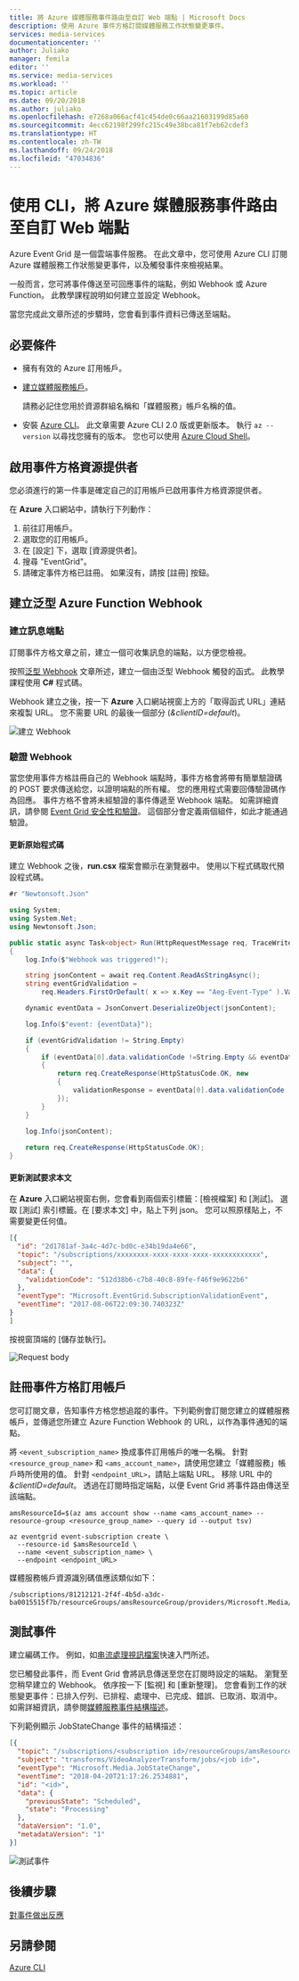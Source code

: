 ```yaml
---
title: 將 Azure 媒體服務事件路由至自訂 Web 端點 | Microsoft Docs
description: 使用 Azure 事件方格訂閱媒體服務工作狀態變更事件。
services: media-services
documentationcenter: ''
author: Juliako
manager: femila
editor: ''
ms.service: media-services
ms.workload: ''
ms.topic: article
ms.date: 09/20/2018
ms.author: juliako
ms.openlocfilehash: e7268a066acf41c454de0c66aa21603199d85a60
ms.sourcegitcommit: 4ecc62198f299fc215c49e38bca81f7eb62cdef3
ms.translationtype: HT
ms.contentlocale: zh-TW
ms.lasthandoff: 09/24/2018
ms.locfileid: "47034836"
---
```

# <a name="route-azure-media-services-events-to-a-custom-web-endpoint-using-cli"></a>使用 CLI，將 Azure 媒體服務事件路由至自訂 Web 端點

Azure Event Grid 是一個雲端事件服務。 在此文章中，您可使用 Azure CLI 訂閱 Azure 媒體服務工作狀態變更事件，以及觸發事件來檢視結果。 

一般而言，您可將事件傳送至可回應事件的端點，例如 Webhook 或 Azure Function。 此教學課程說明如何建立並設定 Webhook。

當您完成此文章所述的步驟時，您會看到事件資料已傳送至端點。

## <a name="prerequisites"></a>必要條件

- 擁有有效的 Azure 訂用帳戶。
- [建立媒體服務帳戶](create-account-cli-how-to.md)。

    請務必記住您用於資源群組名稱和「媒體服務」帳戶名稱的值。

- 安裝 [Azure CLI](https://docs.microsoft.com/cli/azure/install-azure-cli?view=azure-cli-latest)。 此文章需要 Azure CLI 2.0 版或更新版本。 執行 `az --version` 以尋找您擁有的版本。 您也可以使用 [Azure Cloud Shell](https://shell.azure.com/bash)。

## <a name="enable-event-grid-resource-provider"></a>啟用事件方格資源提供者

您必須進行的第一件事是確定自己的訂用帳戶已啟用事件方格資源提供者。 

在 **Azure** 入口網站中，請執行下列動作：

1. 前往訂用帳戶。
2. 選取您的訂用帳戶。
3. 在 [設定] 下，選取 [資源提供者]。
4. 搜尋 "EventGrid"。
5. 請確定事件方格已註冊。 如果沒有，請按 [註冊] 按鈕。  

## <a name="create-a-generic-azure-function-webhook"></a>建立泛型 Azure Function Webhook 

### <a name="create-a-message-endpoint"></a>建立訊息端點

訂閱事件方格文章之前，建立一個可收集訊息的端點，以方便您檢視。

按照[泛型 Webhook](https://docs.microsoft.com/azure/azure-functions/functions-create-generic-webhook-triggered-function) 文章所述，建立一個由泛型 Webhook 觸發的函式。 此教學課程使用 **C#** 程式碼。

Webhook 建立之後，按一下 **Azure** 入口網站視窗上方的「取得函式 URL」連結來複製 URL。 您不需要 URL 的最後一個部分 (*&clientID=default*)。

![建立 Webhook](./media/job-state-events-cli-how-to/generic_webhook_files.png)

### <a name="validate-the-webhook"></a>驗證 Webhook

當您使用事件方格註冊自己的 Webhook 端點時，事件方格會將帶有簡單驗證碼的 POST 要求傳送給您，以證明端點的所有權。 您的應用程式需要回傳驗證碼作為回應。 事件方格不會將未經驗證的事件傳遞至 Webhook 端點。 如需詳細資訊，請參閱 [Event Grid 安全性和驗證](https://docs.microsoft.com/azure/event-grid/security-authentication)。 這個部分會定義兩個組件，如此才能通過驗證。

#### <a name="update-the-source-code"></a>更新原始程式碼

建立 Webhook 之後，**run.csx** 檔案會顯示在瀏覽器中。 使用以下程式碼取代預設程式碼。 

```csharp
#r "Newtonsoft.Json"

using System;
using System.Net;
using Newtonsoft.Json;

public static async Task<object> Run(HttpRequestMessage req, TraceWriter log)
{
    log.Info($"Webhook was triggered!");

    string jsonContent = await req.Content.ReadAsStringAsync();
    string eventGridValidation = 
        req.Headers.FirstOrDefault( x => x.Key == "Aeg-Event-Type" ).Value?.FirstOrDefault();

    dynamic eventData = JsonConvert.DeserializeObject(jsonContent);

    log.Info($"event: {eventData}");

    if (eventGridValidation != String.Empty)
    {
        if (eventData[0].data.validationCode !=String.Empty && eventData[0].eventType == "Microsoft.EventGrid.SubscriptionValidationEvent")
        {
            return req.CreateResponse(HttpStatusCode.OK, new 
            {
                validationResponse = eventData[0].data.validationCode
            });
        }
    }
    
    log.Info(jsonContent);

    return req.CreateResponse(HttpStatusCode.OK);
}
```

#### <a name="update-test-request-body"></a>更新測試要求本文

在 **Azure** 入口網站視窗右側，您會看到兩個索引標籤：[檢視檔案] 和 [測試]。 選取 [測試] 索引標籤。在 [要求本文] 中，貼上下列 json。 您可以照原樣貼上，不需要變更任何值。

```json
[{
  "id": "2d1781af-3a4c-4d7c-bd0c-e34b19da4e66",
  "topic": "/subscriptions/xxxxxxxx-xxxx-xxxx-xxxx-xxxxxxxxxxxx",
  "subject": "",
  "data": {
    "validationCode": "512d38b6-c7b8-40c8-89fe-f46f9e9622b6"
  },
  "eventType": "Microsoft.EventGrid.SubscriptionValidationEvent",
  "eventTime": "2017-08-06T22:09:30.740323Z"
}
]
```

按視窗頂端的 [儲存並執行]。

![Request body](./media/job-state-events-cli-how-to/generic_webhook_test.png)

## <a name="register-for-the-event-grid-subscription"></a>註冊事件方格訂用帳戶 

您可訂閱文章，告知事件方格您想追蹤的事件。下列範例會訂閱您建立的媒體服務帳戶，並傳遞您所建立 Azure Function Webhook 的 URL，以作為事件通知的端點。 

將 `<event_subscription_name>` 換成事件訂用帳戶的唯一名稱。 針對 `<resource_group_name>` 和 `<ams_account_name>`，請使用您建立「媒體服務」帳戶時所使用的值。 針對 `<endpoint_URL>`，請貼上端點 URL。 移除 URL 中的 *&clientID=default*。 透過在訂閱時指定端點，以便 Event Grid 將事件路由傳送至該端點。 

```cli
amsResourceId=$(az ams account show --name <ams_account_name> --resource-group <resource_group_name> --query id --output tsv)

az eventgrid event-subscription create \
  --resource-id $amsResourceId \
  --name <event_subscription_name> \
  --endpoint <endpoint_URL>
```

媒體服務帳戶資源識別碼值應該類似如下：

```
/subscriptions/81212121-2f4f-4b5d-a3dc-ba0015515f7b/resourceGroups/amsResourceGroup/providers/Microsoft.Media/mediaservices/amstestaccount
```

## <a name="test-the-events"></a>測試事件

建立編碼工作。 例如，如[串流處理視訊檔案](stream-files-dotnet-quickstart.md)快速入門所述。

您已觸發此事件，而 Event Grid 會將訊息傳送至您在訂閱時設定的端點。 瀏覽至您稍早建立的 Webhook。 依序按一下 [監視] 和 [重新整理]。 您會看到工作的狀態變更事件：已排入佇列、已排程、處理中、已完成、錯誤、已取消、取消中。  如需詳細資訊，請參閱[媒體服務事件結構描述](media-services-event-schemas.md)。

下列範例顯示 JobStateChange 事件的結構描述：

```json
[{
  "topic": "/subscriptions/<subscription id>/resourceGroups/amsResourceGroup/providers/Microsoft.Media/mediaservices/amsaccount",
  "subject": "transforms/VideoAnalyzerTransform/jobs/<job id>",
  "eventType": "Microsoft.Media.JobStateChange",
  "eventTime": "2018-04-20T21:17:26.2534881",
  "id": "<id>",
  "data": {
    "previousState": "Scheduled",
    "state": "Processing"
  },
  "dataVersion": "1.0",
  "metadataVersion": "1"
}]
```

![測試事件](./media/job-state-events-cli-how-to/test_events.png)

## <a name="next-steps"></a>後續步驟

[對事件做出反應](reacting-to-media-services-events.md)

## <a name="see-also"></a>另請參閱

[Azure CLI](https://docs.microsoft.com/en-us/cli/azure/ams?view=azure-cli-latest)
